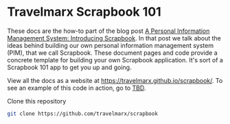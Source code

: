 # Travelmarx Scrapbook 101

These docs are the how-to part of the blog post 
[A Personal Information Management System: Introducing Scrapbook][blog].
In that post we talk about the ideas behind building our own personal information management system (PIM), that we call Scrapbook. These
document pages and code provide a concrete template for building your own Scrapbook application. It's sort of a Scrapbook 101 app to get
you up and going.

View all the docs as a website at https://travelmarx.github.io/scrapbook/. To see an example of this code in action, go to [TBD][demo]. 

Clone this repository
```bash
git clone https://github.com/travelmarx/scrapbook
```

[web]: https://travelmarx.github.io/scrapbook/
[blog]: http://blog.travelmarx.com/2017/12/a-personal-information-management-system-introducing-scrapbook.html
[demo]: http://www.travelmarx.com/
